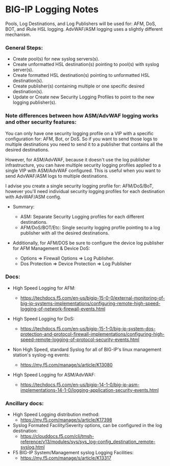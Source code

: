 # BIG-IP Logging Notes

Pools, Log Destinations, and Log Publishers will be used for: AFM, DoS, BOT, and iRule HSL logging.  AdvWAF/ASM logging uses a slightly different mechanism.
 
### General Steps:
* Create pool(s) for new syslog servers(s).
* Create unformatted HSL destination(s) pointing to pool(s) with syslog server(s).
* Create formatted HSL destination(s) pointing to unformatted HSL destination(s).
* Create publisher(s) containing multiple or one specific desired destination(s).
* Update or Create new Security Logging Profiles to point to the new logging publisher(s).

### Note differences between how ASM/AdvWAF logging works and other security features: 
You can only have one security logging profile on a VIP with a specific configuration for: AFM, Bot, or DoS.  So if you want to send those logs to multiple destinations you need to send it to a publisher that contains all the desired destinations.

However, for ASM/AdvWAF, because it doesn't use the log publisher infrastructure, you can have multiple security logging profiles applied to a single VIP with ASM/AdvWAF configured.  This is useful when you want to send AdvWAF/ASM logs to multiple destinations.
 
I advise you create a single security logging profile for: AFM/DoS/BoT, however you'll need individual security logging profiles for each destination with AdvWAF/ASM config.

* Summary:
  * ASM: Separate Security Logging profiles for each different destinations.
  * AFM/DoS/BOT/Etc: Single security logging profile pointing to a log publisher with all the desired destinations.
 
* Additionally, for AFM/DOS be sure to configure the device log publisher for AFM Management & Device DoS:
  * Options => Firewall Options => Log Publisher.
  * Dos Protection => Device Protection => Log Publisher

### Docs:

* High Speed Logging for AFM:
  * https://techdocs.f5.com/en-us/bigip-15-0-0/external-monitoring-of-big-ip-systems-implementations/configuring-remote-high-speed-logging-of-network-firewall-events.html
 
* High Speed Logging for DoS:
    * https://techdocs.f5.com/en-us/bigip-15-1-0/big-ip-system-dos-protection-and-protocol-firewall-implementations/configuring-high-speed-remote-logging-of-protocol-security-events.html
 
* Non High Speed, standard Syslog for all of BIG-IP's linux management station's syslog-ng events:
    * https://my.f5.com/manage/s/article/K13080
 
* High Speed Logging for ASM/AdvWAF: 
    * https://techdocs.f5.com/en-us/bigip-14-1-0/big-ip-asm-implementations-14-1-0/logging-application-security-events.html
 

### Ancillary docs:
* High Speed Logging distribution method:
  * https://my.f5.com/manage/s/article/K17398
* Syslog Formated Facility/Severity options, can be configured in the log destination:
  * https://clouddocs.f5.com/cli/tmsh-reference/v13/modules/sys/sys_log-config_destination_remote-syslog.html
* F5 BIG-IP System/Management syslog Logging Facilities:
  * https://my.f5.com/manage/s/article/K13317
